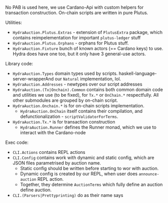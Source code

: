 No PAB is used here, we use Cardano-Api with custom helpers
for transaction construction. On-chain scripts are written
in pure Plutus.

Utilities:

* `HydraAuction.Plutus.Extras` - extension of `PlutusExtra` package,
   which contains reimpelementation for important `plutus-ledger` stuff
* `HydraAuction.Plutus.Orphans` - orphans for Plutus stuff.
* `HydraAuction.Fixture` bunch of known actors (== Cardano keys) to use.
   Hydra does have one too, but it only have 3 general-use actors.

Library code:

* `HydraAuction.Types` domain types used by scripts.
   haskell-language-server-wrapperAnd our `Natural` implementation, lol.
* `HydraAuction.Addresses` - newtypes over our script addresses
* `HydraAuction.(Tx|Onchain).Common` contains both common domain code
   and utilities we use (to be fixed),
   for `Tx.*` or `OnChain.*` respectfully.
   All other submodules are grouped by on-chain script.
* `HydraAuction.Onchain.*` is for on-chain scripts implementation.
    * `HydraAuction.OnChain` itself contains their compilation,
       and defunctionalization - `scriptValidatorForTerms`.
* `HydraAuction.Tx.*` is for transaction construction
    * `HydraAuction.Runner` defines the Runner monad, which we use to interact with the Cardano-node

Exec code:

* `CLI.Actions` contains REPL actions
* `CLI.Config` contains work with dynamic and static config,
   which are JSON files parametrised by auction name.
    * Static config should be written before starting to wor
     with auction.
    * Dynamic config is created by our REPL, when user does
      `announce-auction` REPL action.
    * Together, they determine `AuctionTerms` which fully define an auction
      define auction.
* `CLI.(Parsers|Prettyprinting)` do as their name says